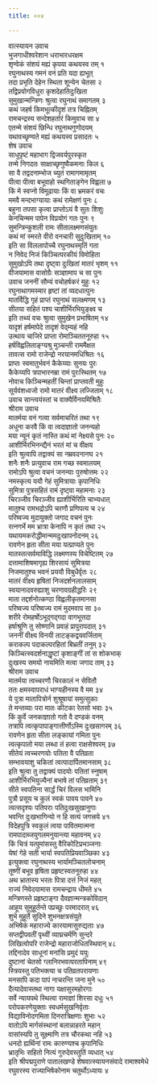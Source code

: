 ```yaml
---
title: ००४

---
```

वात्स्यायन उवाच  
भुजगाधीश्वरेशान धराभारधरक्षम  
शृण्वेकं संशयं मह्यं कृपया कथयस्व तम् १  
रघुनाथस्य गमनं वनं प्रति यदा ह्यभूत्  
तदा प्रभृति देहेन स्थिता शून्येन चेतसा २  
तद्विप्रयोगविधुरा कृशदेहातिदुःखिता  
सुमुखान्मन्त्रिणः श्रुत्वा रघुनाथं समागतम् ३  
कथं जहर्ष किमभूत्कीदृशं तत्र चिह्नितम्  
रामचन्द्रस्य सन्देशहर्तारं किमुवाच सा ४  
एतन्मे संशयं छिन्धि रघुनाथगुणोदयम्  
यथावच्छृण्वते मह्यं कथयस्व प्रसादतः ५  
शेष उवाच  
साधुपृष्टं महाभाग द्विजवर्यपुरस्कृत  
तन्मे निगदतः साक्षाच्छृणुष्वैकमनाः किल ६  
सा वै तद्वदनाम्भोज च्युतं रामागमामृतम्  
पीत्वा पीत्वा बभूवाहो स्थगिताङ्गेन विह्वला ७  
किं मे स्वप्नो विमूढायाः किं वा भ्रमकरं वचः  
ममवै मन्दभाग्यायाः कथं रामेक्षणं पुनः ८  
बहुना तपसा कृत्वा प्राप्तोऽयं वै सुतः शिशुः  
केनचिन्मम पापेन विप्रयोगं गतः पुनः ९  
सुमन्त्रिन्कुशली रामः सीतालक्ष्मणसंयुतः  
कथं मां स्मरते वीरो वनचारी सुदुःखिताम् १०  
इति सा विललापोच्चै रघुनाथस्मृतिं गता  
न निवेद निजं किञ्चित्परकीयं विमोहिता  
सुमुखोऽपि तथा दृष्ट्वा दुःखितां मातरं भृशम् ११  
वीजयामास वासोग्रैः सञ्ज्ञामाप च सा पुनः  
उवाच जननीं सौम्यं वचोहर्षकरं मुहुः १२  
रघुनाथागमस्मार हृष्टां तां व्यदधात्पुनः  
मातर्विद्धि गृहं प्राप्तं रघुनाथं सलक्ष्मणम् १३  
सीतया सहितं पश्य चाशीर्भिरभियुङ्क्ष्व च  
इति तथ्यं वचः श्रुत्वा सुमुखेन प्रभाषितम् १४  
यादृशं हर्षमापेदे तादृशं वेद्म्यहं नहि  
उत्थाय चाजिरे प्राप्ता रोमाञ्चिततनूरुहा १५  
हर्षविह्वलिताङ्ग्यश्रु मुञ्चन्ती राममैक्षत  
तावत्स रामो राजेन्द्रो नरयानमधिश्रितः १६  
प्राप्तः स्वमातुर्भवनं कैकेय्याः सुनयः पुरः  
कैकेय्यपि त्रपाभारनम्रा रामं पुरःस्थितम् १७  
नोवाच किञ्चिन्महतीं चिन्तां प्राप्तवती मुहुः  
सूर्यवंशध्वजो रामो मातरं वीक्ष्य लज्जिताम् १८  
उवाच सान्त्वयंस्तां च वाक्यैर्विनयमिश्रितैः  
श्रीराम उवाच  
मातर्मया वनं गत्वा सर्वमाचरितं तथा १९  
अधुना करवै किं वा त्वदाज्ञातो जनन्यहो  
मया न्यूनं कृतं नास्ति कथं मां नेक्ष्यसे पुनः २०  
आशीर्भिरभिनन्द्यैनं भरतं मां च वीक्षय  
इति श्रुत्वापि तद्वाक्यं सा नम्रवदनानघ २१  
शनैः शनैः प्रत्युवाच राम गच्छ स्वमालयम्  
रामोऽपि श्रुत्वा वचनं जनन्याः पुरुषोत्तमः २२  
नमस्कृत्य ययौ गेहं सुमित्रायाः कृपानिधिः  
सुमित्रा पुत्रसहितं रामं दृष्ट्वा महामनाः २३  
चिरञ्जीव चिरञ्जीव ह्याशीर्भिरिति चाभ्यधात्  
मातुश्च रामभद्रोऽपि चरणौ प्रणिपत्य च २४  
परिष्वज्य मुदायुक्तो जगाद वचनं पुनः  
रत्नगर्भे मम भ्रात्रा केनापि न कृतं तथा २५  
यथायमकरोद्धीमान्ममदुःखापनोदनम् २६  
रावणेन हृता सीता मया यत्प्राप्यते पुनः  
मातस्तत्सर्वमाविद्धि लक्ष्मणस्य विचेष्टितम् २७  
दत्तामाशिषमागृह्य शिरसायं सुमित्रया  
निजमातुश्च भवनं प्रययौ विबुधैर्वृतः २८  
मातरं वीक्ष्य हृषितां निजदर्शनलालसाम्  
स्वयानादवरुह्याशु चरणावग्रहीद्धरिः २९  
माता तद्दर्शनोत्कण्ठा विह्वलीकृतमानसा  
परिष्वज्य परिष्वज्य रामं मुदमवाप सा ३०  
शरीरे रोमहर्षोऽभूद्गद्गदा वागभूत्तदा  
हर्षाश्रूणि तु सोष्णानि प्रवाहं प्रापुरापदात् ३१  
जननीं वीक्ष्य विनयी ताटङ्कद्वयवर्जिताम्  
कराकल्प पदाकल्परहितां बिभ्रतीं तनुम् ३२  
किञ्चित्स्वदर्शनाद्धृष्टां कृशाङ्गीं तां स शोकभाक्  
दुःखस्य समयो नायमिति मत्वा जगाद ताम् ३३  
श्रीराम उवाच  
मातर्मया त्वच्चरणौ चिरकालं न सेवितौ  
ततः क्षमस्वापराधं भाग्यहीनस्य वै मम ३४  
ये पुत्रा मातापित्रोर्न शुश्रूषायां समुत्सुकाः  
ते मन्तव्याः परा मातः कीटका रेतसो भवाः ३५  
किं कुर्वे जनकाज्ञातो गतो वै दण्डकं वनम्  
तत्रापि त्वत्कृपापाङ्गात्तीर्णोऽस्मि दुःखसागरम् ३६  
रावणेन हृता सीता लङ्कायां गमिता पुनः  
त्वत्कृपातो मया लब्धा तं हत्वा राक्षसेश्वरम् ३७  
सीतेयं त्वच्चरणयोः पतिता वै पतिव्रता  
सम्भावयाशु चकितां त्वत्पादार्पितमानसाम् ३८  
इति श्रुत्वा तु तद्वाक्यं पादयोः पतितां स्नुषाम्  
आशीर्भिरभियुज्यैनां बभाषे तां पतिव्रताम् ३९  
सीते स्वपतिना सार्द्धं चिरं विलस भामिनि  
पुत्रौ प्रसूय च कुलं स्वकं पावय पावने ४०  
त्वत्सदृश्यः पतिपराः पतिदुःखसुखानुगाः  
भवन्ति दुःखभागिन्यो न हि सत्यं जगत्त्रये ४१  
विदेहपुत्रि स्वकुलं त्वया पावितमात्मना  
रामपादाब्जयुगलमनुयान्त्या महावनम् ४२  
किं चित्रं यत्पुमांसस्तु वैरिकोटिप्रभञ्जनाः  
येषां गेहे सती भार्या स्वपतिप्रियवाञ्छिका ४३  
इत्युक्त्वा रघुनाथस्य भार्यामञ्चितलोचनाम्  
तूष्णीं बभूव हृषिता प्रहृष्टस्वतनूरुहा ४४  
अथ भ्रातास्य भरतः पित्रा दत्तं निजं महत्  
राज्यं निवेदयामास रामचन्द्राय धीमते ४५  
मन्त्रिणस्ते प्रहृष्टाङ्गा दैवज्ञान्मन्त्रकोविदान्  
आहूय सुमुहूर्तन्ते पप्रच्छुः परमादरात् ४६  
शुभे मुहूर्ते सुदिने शुभनक्षत्रसंयुते  
अभिषेकं महाराज्ये कारयामासुरुद्यताः ४७  
सप्तद्वीपवतीं पृथ्वीं व्याघ्रचर्मणि सुन्दरे  
लिखित्वोपरि राजेन्द्रो महाराजोधितस्थिवान् ४८  
तद्दिनादेव साधूनां मनांसि प्रमुदं ययुः  
दुष्टानां चेतसो ग्लानिरभवत्परतापिनाम् ४९  
स्त्रियस्तु पतिभक्त्या च पतिव्रतपरायणाः  
मनसापि कदा पापं नाचरन्ति जना मुने ५०  
दैत्यादेवास्तथा नागा यक्षासुरमहोरगाः  
सर्वे न्यायपथे स्थित्वा रामाज्ञां शिरसा दधुः ५१  
परोपकरणेयुक्ताः स्वधर्मसुखनिर्वृताः  
विद्याविनोदगमिता दिनरात्रिक्षणाः शुभाः ५२  
वातोऽपि मार्गसंस्थानां बलान्नाहरते महान्  
वासांस्यपि तु सूक्ष्माणि तत्र चौरकथा नहि ५३  
धनदो ह्यर्थिनां रामः कारुण्यश्च कृपानिधिः  
भ्रातृभिः सहितो नित्यं गुरुदेवस्तुतिं व्यधात् ५४  
इति श्रीपद्मपुराणे पातालखण्डे शेषवात्स्यायनसंवादे रामाश्वमेधे  
रघुवरस्य राज्याभिषेकोनाम चतुर्थोऽध्यायः ४